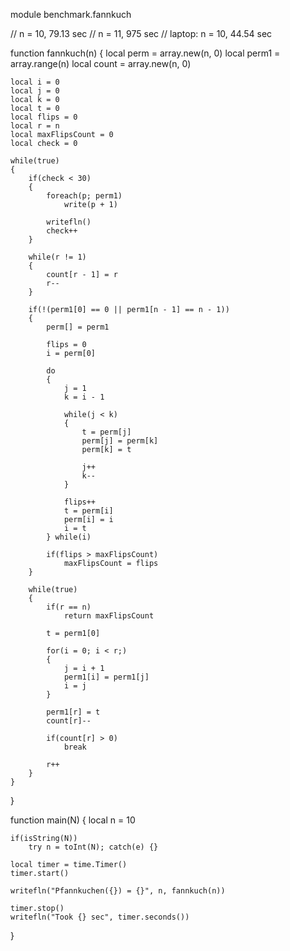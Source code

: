 module benchmark.fannkuch

// n = 10, 79.13 sec
// n = 11, 975 sec
// laptop: n = 10, 44.54 sec

function fannkuch(n)
{
	local perm = array.new(n, 0)
	local perm1 = array.range(n)
	local count = array.new(n, 0)

	local i = 0
	local j = 0
	local k = 0
	local t = 0
	local flips = 0
	local r = n
	local maxFlipsCount = 0
	local check = 0

	while(true)
	{
		if(check < 30)
		{
			foreach(p; perm1)
				write(p + 1)

			writefln()
			check++
		}

		while(r != 1)
		{
			count[r - 1] = r
			r--
		}

		if(!(perm1[0] == 0 || perm1[n - 1] == n - 1))
		{
			perm[] = perm1

			flips = 0
			i = perm[0]

			do
			{
				j = 1
				k = i - 1

				while(j < k)
				{
					t = perm[j]
					perm[j] = perm[k]
					perm[k] = t

					j++
					k--
				}

				flips++
				t = perm[i]
				perm[i] = i
				i = t
			} while(i)

			if(flips > maxFlipsCount)
				maxFlipsCount = flips
		}

		while(true)
		{
			if(r == n)
				return maxFlipsCount

			t = perm1[0]

			for(i = 0; i < r;)
			{
				j = i + 1
				perm1[i] = perm1[j]
				i = j
			}

			perm1[r] = t
			count[r]--

			if(count[r] > 0)
				break

			r++
		}
	}
}

function main(N)
{
	local n = 10

	if(isString(N))
		try n = toInt(N); catch(e) {}

	local timer = time.Timer()
	timer.start()

	writefln("Pfannkuchen({}) = {}", n, fannkuch(n))

	timer.stop()
	writefln("Took {} sec", timer.seconds())
}